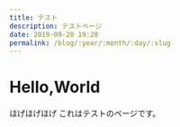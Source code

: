 ```yaml
---
title: テスト
description: テストページ
date: 2019-09-20 19:20
permalink: /blog/:year/:month/:day/:slug
---
```


# Hello,World
ほげほげほげ
これはテストのページです。